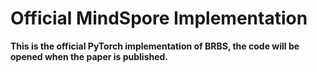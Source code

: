 # Official MindSpore Implementation

**This is the official PyTorch implementation of BRBS, the code will be opened when the paper is published.**
